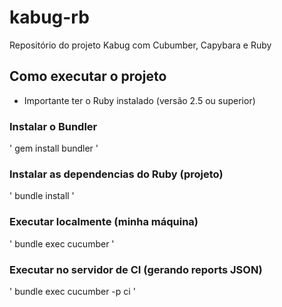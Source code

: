 # kabug-rb
Repositório do projeto Kabug com Cubumber, Capybara e Ruby

## Como executar o projeto

* Importante ter o Ruby instalado (versão 2.5 ou superior)

### Instalar o Bundler
'
gem install bundler
'

### Instalar as dependencias do Ruby (projeto)
'
bundle install
'

### Executar localmente (minha máquina)
'
bundle exec cucumber
'
### Executar no servidor de CI (gerando reports JSON)
'
bundle exec cucumber -p ci
'
